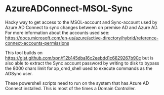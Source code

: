 # AzureADConnect-MSOL-Sync

Hacky way to get access to the MSOL-account and Sync-account used by Azure AD Connect to sync changes between on premise AD and Azure AD. For more information about the accounts used see: https://docs.microsoft.com/en-us/azure/active-directory/hybrid/reference-connect-accounts-permissions

This tool builds on https://gist.github.com/xpn/f12b145dba16c2eebdd1c6829267b90c but is also able to extract the Sync account password by writing to disk to bypass the 8000 chars limit for xp_cmd_shell used to execute commands as the ADSync user.

These powershell scripts need to run on the system that has Azure AD Connect installed. This is most of the times a Domain Controller.


